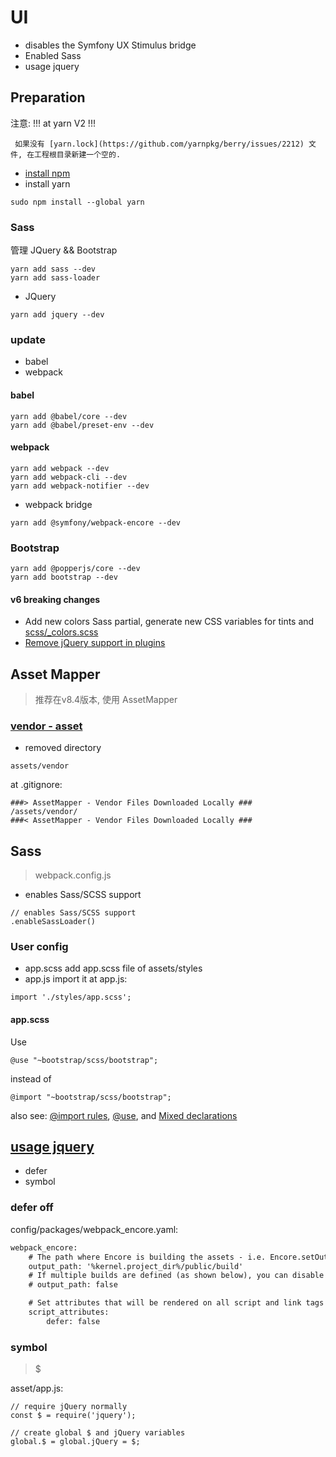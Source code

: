 UI
====
- disables the Symfony UX Stimulus bridge
- Enabled Sass
- usage jquery

## Preparation
注意:  !!! at yarn V2 !!!
```
 如果没有 [yarn.lock](https://github.com/yarnpkg/berry/issues/2212) 文件, 在工程根目录新建一个空的.
```

- [install npm](https://tdtc-hrb.github.io/csdn/post/nodejs-ubuntu/)
- install yarn
```
sudo npm install --global yarn
```

### Sass
管理 JQuery && Bootstrap
```
yarn add sass --dev
yarn add sass-loader
```

- JQuery
```
yarn add jquery --dev
```

### update
- babel
- webpack

#### babel
```
yarn add @babel/core --dev
yarn add @babel/preset-env --dev
```
#### webpack
```
yarn add webpack --dev
yarn add webpack-cli --dev
yarn add webpack-notifier --dev
```
- webpack bridge
```
yarn add @symfony/webpack-encore --dev
```

### Bootstrap
```
yarn add @popperjs/core --dev
yarn add bootstrap --dev
```
#### v6 breaking changes
- Add new colors Sass partial, generate new CSS variables for tints and
[scss/_colors.scss](https://github.com/twbs/bootstrap/commit/7925387d5eda17500a837a068afb98c5cc3c7191#diff-6ec80b85fef778406fe6f5360b0c0e7fe08cecae0641ef8da62809af4f2392a9)
- [Remove jQuery support in plugins](https://github.com/twbs/bootstrap/commit/eda99074f887aaf3a43afd4cdb1fa28308962bdf)


## Asset Mapper
> 推荐在v8.4版本, 使用 AssetMapper
### [vendor - asset](https://symfony.com/blog/new-in-symfony-6-4-assetmapper-improvements#vendor-files-downloaded-locally)
- removed directory
```
assets/vendor
```
at .gitignore:
```
###> AssetMapper - Vendor Files Downloaded Locally ###
/assets/vendor/
###< AssetMapper - Vendor Files Downloaded Locally ###
```


## Sass
> webpack.config.js

- enables Sass/SCSS support
```
// enables Sass/SCSS support
.enableSassLoader()
```

### User config
- app.scss
add app.scss file of assets/styles
- app.js
import it at app.js:
```
import './styles/app.scss';
```

#### app.scss
Use
```
@use "~bootstrap/scss/bootstrap";
```
instead of
```
@import "~bootstrap/scss/bootstrap";
```

also see: [@import rules](https://sass-lang.com/documentation/breaking-changes/import/), 
[@use](https://sass-lang.com/documentation/at-rules/use/), 
and [Mixed declarations](https://github.com/twbs/bootstrap/issues/40621)


## [usage jquery](https://symfony.com/doc/current/frontend/encore/legacy-applications.html#accessing-jquery-from-outside-of-webpack-javascript-files)
- defer
- symbol

### defer off
config/packages/webpack_encore.yaml:
```xml
webpack_encore:
    # The path where Encore is building the assets - i.e. Encore.setOutputPath()
    output_path: '%kernel.project_dir%/public/build'
    # If multiple builds are defined (as shown below), you can disable the default build:
    # output_path: false

    # Set attributes that will be rendered on all script and link tags
    script_attributes:
        defer: false
```
### symbol
> $

asset/app.js:
```
// require jQuery normally
const $ = require('jquery');

// create global $ and jQuery variables
global.$ = global.jQuery = $;
```
